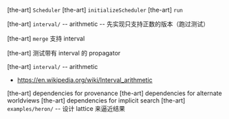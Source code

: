 [the-art] `Scheduler`
[the-art] `initializeScheduler`
[the-art] `run`

[the-art] `interval/` -- arithmetic -- 先实现只支持正数的版本（跑过测试）

[the-art] `merge` 支持 interval

[the-art] 测试带有 interval 的 propagator

[the-art] `interval/` -- arithmetic

- https://en.wikipedia.org/wiki/Interval_arithmetic

[the-art] dependencies for provenance
[the-art] dependencies for alternate worldviews
[the-art] dependencies for implicit search
[the-art] `examples/heron/` -- 设计 lattice 来逼近结果
